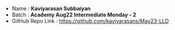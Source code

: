 - Name : **Kaviyarasan Subbaiyan**
- Batch : **Academy Aug22 Intermediate Monday - 2**
- GitHub Repo Link : https://github.com/kaviyarasans/May23-LLD